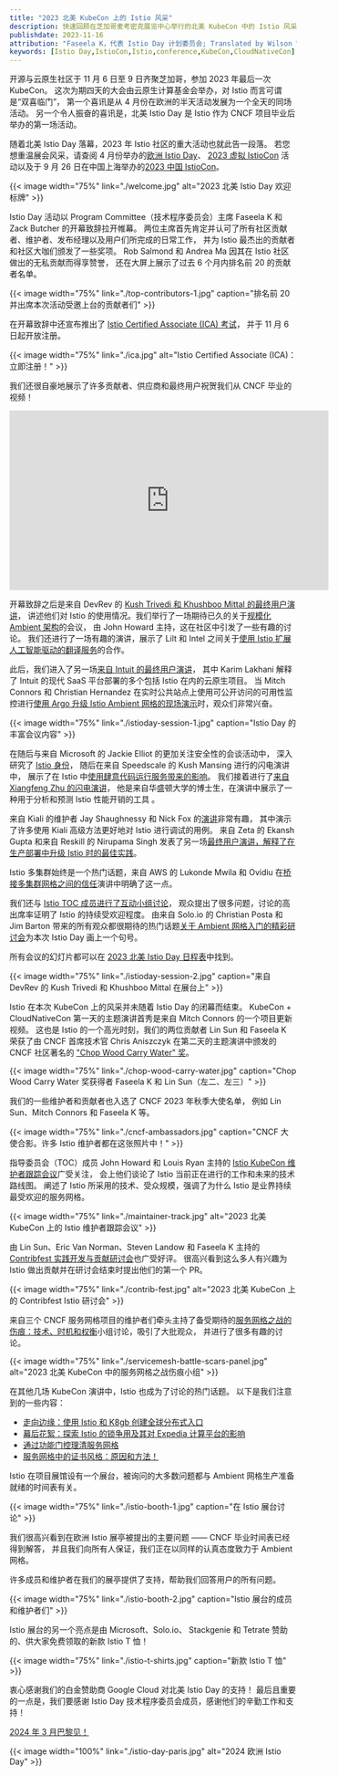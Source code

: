 ```yaml
---
title: "2023 北美 KubeCon 上的 Istio 风采"
description: 快速回顾在芝加哥麦考密克展览中心举行的北美 KubeCon 中的 Istio 风采。
publishdate: 2023-11-16
attribution: "Faseela K，代表 Istio Day 计划委员会; Translated by Wilson Wu (DaoCloud)"
keywords: [Istio Day,IstioCon,Istio,conference,KubeCon,CloudNativeCon]
---
```


开源与云原生社区于 11 月 6 日至 9 日齐聚芝加哥，参加 2023 年最后一次 KubeCon。
这次为期四天的大会由云原生计算基金会举办，对 Istio 而言可谓是“双喜临门”，
第一个喜讯是从 4 月份在欧洲的半天活动发展为一个全天的同场活动。
另一个令人振奋的喜讯是，北美 Istio Day 是 Istio 作为 CNCF 项目毕业后举办的第一场活动。

随着北美 Istio Day 落幕，2023 年 Istio 社区的重大活动也就此告一段落。
若您想重温展会风采，请查阅 4 月份举办的[欧洲 Istio Day](/zh/blog/2023/istio-at-kubecon-eu/)、
[2023 虚拟 IstioCon](https://events.istio.io/) 活动以及于
9 月 26 日在中国上海举办的[2023 中国 IstioCon](/zh/blog/2023/istiocon-china/)。

{{< image width="75%"
    link="./welcome.jpg"
    alt="2023 北美 Istio Day 欢迎标牌"
    >}}

Istio Day 活动以 Program Committee（技术程序委员会）主席 Faseela K 和 Zack Butcher 的开幕致辞拉开帷幕。
两位主席首先肯定并认可了所有社区贡献者、维护者、发布经理以及用户们所完成的日常工作，
并为 Istio 最杰出的贡献者和社区大咖们颁发了一些奖项。
Rob Salmond 和 Andrea Ma 因其在 Istio 社区做出的无私贡献而得享赞誉，
还在大屏上展示了过去 6 个月内排名前 20 的贡献者名单。

{{< image width="75%"
    link="./top-contributors-1.jpg"
    caption="排名前 20 并出席本次活动受邀上台的贡献者们"
    >}}

在开幕致辞中还宣布推出了
[Istio Certified Associate (ICA) 考试](https://www.cncf.io/blog/2023/11/06/introducing-the-istio-certified-associate-ica-certification-for-microservices-management/)，
并于 11 月 6 日起开放注册。

{{< image width="75%"
    link="./ica.jpg"
    alt="Istio Certified Associate (ICA)：立即注册！"
    >}}

我们还很自豪地展示了许多贡献者、供应商和最终用户祝贺我们从 CNCF 毕业的视频！

<div style="text-align: center;">
<iframe width="560" height="315" src="https://www.youtube.com/embed/c5baPkXZEMU" title="YouTube video player" frameborder="0" allow="accelerometer; autoplay; clipboard-write; encrypted-media; gyroscope; picture-in-picture" allowfullscreen></iframe>
</div>

开幕致辞之后是来自 DevRev 的
[Kush Trivedi 和 Khushboo Mittal 的最终用户演讲](https://www.youtube.com/watch?v=Uk0k8uhdyaA)，
讲述他们对 Istio 的使用情况。我们举行了一场期待已久的关于[规模化 Ambient 架构](https://www.youtube.com/watch?v=S39yo6ZJ4iM)的会议，
由 John Howard 主持，这在社区中引发了一些有趣的讨论。
我们还进行了一场有趣的演讲，展示了 Lilt 和 Intel
之间关于[使用 Istio 扩展人工智能驱动的翻译服务](https://www.youtube.com/watch?v=jFJyLbHros0)的合作。

此后，我们进入了另一场[来自 Intuit 的最终用户演讲](https://www.youtube.com/watch?v=Xe38vEygOqk)，
其中 Karim Lakhani 解释了 Intuit 的现代 SaaS 平台部署的多个包括 Istio 在内的云原生项目。
当 Mitch Connors 和 Christian Hernandez
在实时公共站点上使用可公开访问的可用性监控进行[使用 Argo 升级 Istio Ambient 网格的现场演示](https://www.youtube.com/watch?v=o71PJAqy4P8)时，观众们非常兴奋。

{{< image width="75%"
    link="./istioday-session-1.jpg"
    caption="Istio Day 的丰富会议内容"
    >}}

在随后与来自 Microsoft 的 Jackie Elliot 的更加关注安全性的会谈活动中，
深入研究了 [Istio 身份](https://www.youtube.com/watch?v=QjmUDNXyckQ)，
随后在来自 Speedscale 的 Kush Mansing 进行的闪电演讲中，
展示了在 Istio 中[使用肆意代码运行服务带来的影响](https://www.youtube.com/watch?v=G6Y9JLnej0o)。
我们接着进行了[来自 Xiangfeng Zhu 的闪电演讲](https://www.youtube.com/watch?v=lHUXvtSWdtQ)，
他是来自华盛顿大学的博士生，在演讲中展示了一种用于分析和预测 Istio 性能开销的工具 。

来自 Kiali 的维护者 Jay Shaughnessy 和 Nick Fox 的[演讲](https://www.youtube.com/watch?v=MX-Sym2EkGI)非常有趣，
其中演示了许多使用 Kiali 高级方法更好地对 Istio 进行调试的用例。
来自 Zeta 的 Ekansh Gupta 和来自 Reskill 的 Nirupama Singh
发表了另一场[最终用户演讲，解释了在生产部署中升级 Istio 时的最佳实践](https://www.youtube.com/watch?v=dl0sESwwm9c)。

Istio 多集群始终是一个热门话题，来自 AWS 的 Lukonde Mwila 和 Ovidiu
在[桥接多集群网格之间的信任](https://www.youtube.com/watch?v=FIVmVIJlLVw)演讲中明确了这一点。

我们还与 [Istio TOC 成员进行了互动小组讨论](https://www.youtube.com/watch?v=PEUiL2BPXds)，
观众提出了很多问题，讨论的高出席率证明了 Istio 的持续受欢迎程度。
由来自 Solo.io 的 Christian Posta 和 Jim Barton
带来的所有观众都很期待的热门话题[关于 Ambient 网格入门的精彩研讨会](https://www.youtube.com/watch?v=SyjBSM-3dOY)为本次 Istio Day 画上一个句号。

所有会议的幻灯片都可以在
[2023 北美 Istio Day 日程表](https://events.linuxfoundation.org/kubecon-cloudnativecon-north-america/co-located-events/istio-day/#thank-you-for-attending)中找到。

{{< image width="75%"
    link="./istioday-session-2.jpg"
    caption="来自 DevRev 的 Kush Trivedi 和 Khushboo Mittal 在展台上"
    >}}

Istio 在本次 KubeCon 上的风采并未随着 Istio Day 的闭幕而结束。
KubeCon + CloudNativeCon 第一天的主题演讲首秀是来自 Mitch Connors 的一个项目更新视频。
这也是 Istio 的一个高光时刻，我们的两位贡献者 Lin Sun 和 Faseela K
荣获了由 CNCF 首席技术官 Chris Aniszczyk 在第二天的主题演讲中颁发的 CNCF 社区著名的
["Chop Wood Carry Water" 奖](https://www.cncf.io/announcements/2023/11/08/cloud-native-computing-foundation-announces-2023-community-awards-winners/)。

{{< image width="75%"
    link="./chop-wood-carry-water.jpg"
    caption="Chop Wood Carry Water 奖获得者 Faseela K 和 Lin Sun（左二、左三）"
    >}}

我们的一些维护者和贡献者也入选了 CNCF 2023 年秋季大使名单，
例如 Lin Sun、Mitch Connors 和 Faseela K 等。

{{< image width="75%"
    link="./cncf-ambassadors.jpg"
    caption="CNCF 大使合影。许多 Istio 维护者都在这张照片中！"
    >}}

指导委员会（TOC）成员 John Howard 和 Louis Ryan 主持的 [Istio KubeCon 维护者跟踪会议](https://sched.co/1R2tA)广受关注，
会上他们谈论了 Istio 当前正在进行的工作和未来的技术路线图。
阐述了 Istio 所采用的技术、受众规模，强调了为什么 Istio 是业界持续最受欢迎的服务网格。

{{< image width="75%"
    link="./maintainer-track.jpg"
    alt="2023 北美 KubeCon 上的 Istio 维护者跟踪会议"
    >}}

由 Lin Sun、Eric Van Norman、Steven Landow 和 Faseela K 主持的
[Contribfest 实践开发与贡献研讨会](https://sched.co/1R2q7/)也广受好评。
很高兴看到这么多人有兴趣为 Istio 做出贡献并在研讨会结束时提出他们的第一个 PR。

{{< image width="75%"
    link="./contrib-fest.jpg"
    alt="2023 北美 KubeCon 上的 Contribfest Istio 研讨会"
    >}}

来自三个 CNCF 服务网格项目的维护者们牵头主持了备受期待的[服务网格之战的伤痕：技术、时机和权衡](https://sched.co/1R2ts)小组讨论，吸引了大批观众，
并进行了很多有趣的讨论。

{{< image width="75%"
    link="./servicemesh-battle-scars-panel.jpg"
    alt="2023 北美 KubeCon 中的服务网格之战伤痕小组"
    >}}

在其他几场 KubeCon 演讲中，Istio 也成为了讨论的热门话题。
以下是我们注意到的一些内容：

* [走向边缘：使用 Istio 和 K8gb 创建全球分布式入口](https://sched.co/1R2o5/)
* [幕后花絮：探索 Istio 的锁争用及其对 Expedia 计算平台的影响](https://sched.co/1R2uV)
* [通过功能门控理清服务网格](https://sched.co/1R2v6)
* [服务网格中的证书风格：原因和方法！](https://sched.co/1R2wC)

Istio 在项目展馆设有一个展台，被询问的大多数问题都与 Ambient 网格生产准备就绪的时间表有关。

{{< image width="75%"
    link="./istio-booth-1.jpg"
    caption="在 Istio 展台讨论"
    >}}

我们很高兴看到在欧洲 Istio 展亭被提出的主要问题 —— CNCF 毕业时间表已经得到解答，
并且我们向所有人保证，我们正在以同样的认真态度致力于 Ambient 网格。

许多成员和维护者在我们的展亭提供了支持，帮助我们回答用户的所有问题。

{{< image width="75%"
    link="./istio-booth-2.jpg"
    caption="Istio 展台的成员和维护者们"
    >}}

Istio 展台的另一个亮点是由 Microsoft、Solo.io、
Stackgenie 和 Tetrate 赞助的、供大家免费领取的新款 Istio T 恤！

{{< image width="75%"
    link="./istio-t-shirts.jpg"
    caption="新款 Istio T 恤"
    >}}

衷心感谢我们的白金赞助商 Google Cloud 对北美 Istio Day 的支持！
最后且重要的一点是，我们要感谢 Istio Day 技术程序委员会成员，感谢他们的辛勤工作和支持！

[2024 年 3 月巴黎见！](https://events.linuxfoundation.org/kubecon-cloudnativecon-europe/co-located-events/istio-day/)

{{< image width="100%"
    link="./istio-day-paris.jpg"
    alt="2024 欧洲 Istio Day"
    >}}
